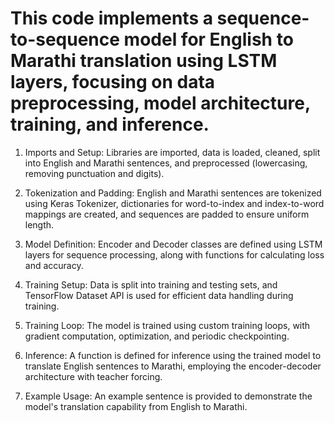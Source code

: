 # This code implements a sequence-to-sequence model for English to Marathi translation using LSTM layers, focusing on data preprocessing, model architecture, training, and inference.

1. Imports and Setup: Libraries are imported, data is loaded, cleaned, split into English and Marathi sentences, and preprocessed (lowercasing, removing punctuation and digits).

2. Tokenization and Padding: English and Marathi sentences are tokenized using Keras Tokenizer, dictionaries for word-to-index and index-to-word mappings are created, and sequences are padded to ensure uniform length.

3. Model Definition: Encoder and Decoder classes are defined using LSTM layers for sequence processing, along with functions for calculating loss and accuracy.

4. Training Setup: Data is split into training and testing sets, and TensorFlow Dataset API is used for efficient data handling during training.

5. Training Loop: The model is trained using custom training loops, with gradient computation, optimization, and periodic checkpointing.

6. Inference: A function is defined for inference using the trained model to translate English sentences to Marathi, employing the encoder-decoder architecture with teacher forcing.

7. Example Usage: An example sentence is provided to demonstrate the model's translation capability from English to Marathi.


